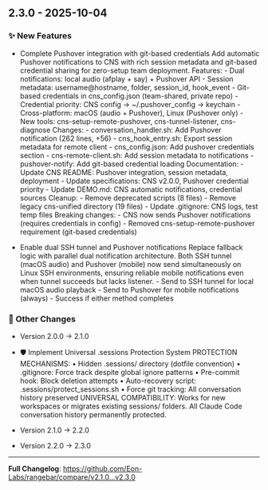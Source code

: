 
## 2.3.0 - 2025-10-04


### ✨ New Features

- Complete Pushover integration with git-based credentials Add automatic Pushover notifications to CNS with rich session metadata and git-based credential sharing for zero-setup team deployment. Features: - Dual notifications: local audio (afplay + say) + Pushover API - Session metadata: username@hostname, folder, session_id, hook_event - Git-based credentials in cns_config.json (team-shared, private repo) - Credential priority: CNS config → ~/.pushover_config → keychain - Cross-platform: macOS (audio + Pushover), Linux (Pushover only) - New tools: cns-setup-remote-pushover, cns-tunnel-listener, cns-diagnose Changes: - conversation_handler.sh: Add Pushover notification (262 lines, +56) - cns_hook_entry.sh: Export session metadata for remote client - cns_config.json: Add pushover credentials section - cns-remote-client.sh: Add session metadata to notifications - pushover-notify: Add git-based credential loading Documentation: - Update CNS README: Pushover integration, session metadata, deployment - Update specifications: CNS v2.0.0, Pushover credential priority - Update DEMO.md: CNS automatic notifications, credential sources Cleanup: - Remove deprecated scripts (8 files) - Remove legacy cns-unified directory (19 files) - Update .gitignore: CNS logs, test temp files Breaking changes: - CNS now sends Pushover notifications (requires credentials in config) - Removed cns-setup-remote-pushover requirement (git-based credentials)

- Enable dual SSH tunnel and Pushover notifications Replace fallback logic with parallel dual notification architecture. Both SSH tunnel (macOS audio) and Pushover (mobile) now send simultaneously on Linux SSH environments, ensuring reliable mobile notifications even when tunnel succeeds but lacks listener. - Send to SSH tunnel for local macOS audio playback - Send to Pushover for mobile notifications (always) - Success if either method completes



### 📝 Other Changes

- Version 2.0.0 → 2.1.0

- 🛡️ Implement Universal .sessions Protection System PROTECTION MECHANISMS: • Hidden .sessions/ directory (dotfile convention) • .gitignore: Force track despite global ignore patterns • Pre-commit hook: Block deletion attempts • Auto-recovery script: .sessions/protect_sessions.sh • Force git tracking: All conversation history preserved UNIVERSAL COMPATIBILITY: Works for new workspaces or migrates existing sessions/ folders. All Claude Code conversation history permanently protected.

- Version 2.1.0 → 2.2.0

- Version 2.2.0 → 2.3.0



---
**Full Changelog**: https://github.com/Eon-Labs/rangebar/compare/v2.1.0...v2.3.0

